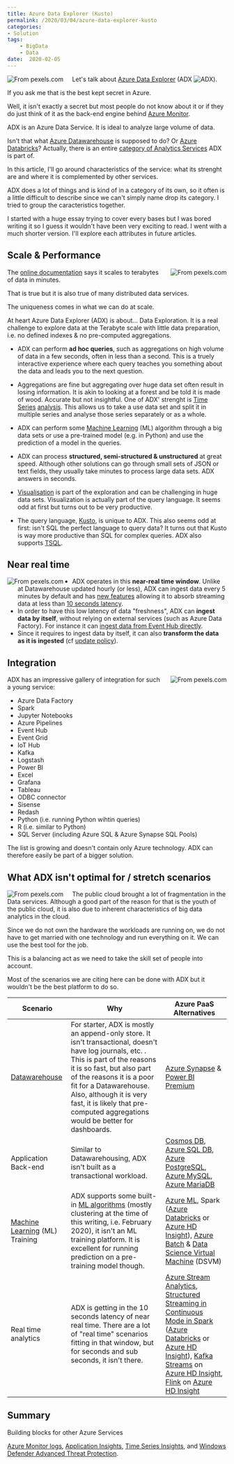 ```yaml
---
title: Azure Data Explorer (Kusto)
permalink: /2020/03/04/azure-data-explorer-kusto
categories:
- Solution
tags:
    - BigData
    - Data
date:  2020-02-05
---
```

<img style="float:left;padding-right:20px;" title="From pexels.com" src="/assets/posts/2020/1/azure-data-explorer-kusto/silhouette-of-person-holding-glass-mason-jar-1274260.jpg" />

Let's talk about [Azure Data Explorer](https://docs.microsoft.com/en-us/azure/data-explorer/data-explorer-overview) (ADX ![ADX](/assets/posts/2020/1/azure-data-explorer-kusto/logo-analytics-145-Azure-Data-Explorer-Clusters.svg)).

If you ask me that is the best kept secret in Azure.

Well, it isn't exactly a secret but most people do not know about it or if they do just think of it as the back-end engine behind [Azure Monitor](https://docs.microsoft.com/en-us/azure/azure-monitor/overview).

ADX is an Azure Data Service.  It is ideal to analyze large volume of data.

Isn't that what [Azure Datawarehouse](https://vincentlauzon.com/2016/07/31/how-does-azure-data-warehouse-scale/) is supposed to do?  Or [Azure Databricks](https://vincentlauzon.com/2017/12/18/azure-databricks-getting-started/)?  Actually, there is an entire [category of Analytics Services](https://azure.microsoft.com/en-us/services/#analytics) ADX is part of.

In this article, I'll go around characteristics of the service:  what its strenght are and where it is complemented by other services.

ADX does a lot of things and is kind of in a category of its own, so it often is a little difficult to describe since we can't simply name drop its category.  I tried to group the caracteristics together.

I started with a huge essay trying to cover every bases but I was bored writing it so I guess it wouldn't have been very exciting to read.  I went with a much shorter version. I'll explore each attributes in future articles.

## Scale & Performance

<img style="float:right;padding-left:20px;" title="From pexels.com" src="/assets/posts/2020/1/azure-data-explorer-kusto/photo-of-clay-jars-3692053.jpg" />

The [online documentation](https://docs.microsoft.com/en-us/azure/data-explorer/data-explorer-overview#what-makes-azure-data-explorer-unique) says it scales to terabytes of data in minutes.

That is true but it is also true of many distributed data services.

The uniqueness comes in what we can do at scale.

At heart Azure Data Explorer (ADX) is about...  Data Exploration.  It is a real challenge to explore data at the Terabyte scale with little data preparation, i.e. no defined indexes & no pre-computed aggregations.

* ADX can perform **ad hoc queries**, such as aggregations on high volume of data in a few seconds, often in less than a second.  This is a truely interactive experience where each query teaches you something about the data and leads you to the next question.

* Aggregations are fine but aggregating over huge data set often result in losing information.  It is akin to looking at a forest and be told it is made of wood.  Accurate but not insightful.  One of ADX' strenght is [Time Series](https://en.wikipedia.org/wiki/Time_series) [analysis](https://docs.microsoft.com/en-us/azure/data-explorer/time-series-analysis).  This allows us to take a use data set and split it in multiple series and analyse those series separately or as a whole.
* ADX can perform some [Machine Learning](https://docs.microsoft.com/en-us/azure/data-explorer/machine-learning-clustering) (ML) algorithm through a big data sets or use a pre-trained model (e.g. in Python) and use the prediction of a model in the queries.
* ADX can process **structured, semi-structured & unstructured** at great speed.  Although other solutions can go through small sets of JSON or text fields, they usually take minutes to process large data sets.  ADX answers in seconds.
* [Visualisation](https://docs.microsoft.com/en-us/azure/data-explorer/viz-overview) is part of the exploration and can be challenging in huge data sets.  Visualization is actually part of the query language.  It seems odd at first but turns out to be very productive.
* The query language, [Kusto](https://docs.microsoft.com/en-us/azure/data-explorer/write-queries), is unique to ADX.  This also seems odd at first:  isn't SQL the perfect language to query data?  It turns out that Kusto is way more productive than SQL for complex queries.  ADX also supports [TSQL](https://docs.microsoft.com/en-us/azure/kusto/api/tds/t-sql).

## Near real time

<img style="float:left;padding-right:20px;" title="From pexels.com" src="/assets/posts/2020/1/azure-data-explorer-kusto/adult-backpack-blur-business-298018.jpg" />

* ADX operates in this **near-real time window**.  Unlike at Datawarehouse updated hourly (or less), ADX can ingest data every 5 minutes by default and has [new features](https://docs.microsoft.com/en-us/azure/data-explorer/ingest-data-streaming) allowing it to absorb streaming data at less than [10 seconds latency](https://docs.microsoft.com/en-us/azure/data-explorer/ingest-data-streaming).
* In order to have this low latency of data "freshness", ADX can **ingest data by itself**, without relying on external services (such as Azure Data Factory).  For instance it can [ingest data from Event Hub directly](https://docs.microsoft.com/en-us/azure/data-explorer/data-connection-event-hub-python).
* Since it requires to ingest data by itself, it can also **transform the data as it is ingested** (cf [update policy](https://docs.microsoft.com/en-us/azure/kusto/management/update-policy)).

## Integration

<img style="float:right;padding-left:20px;" title="From pexels.com" src="/assets/posts/2020/1/azure-data-explorer-kusto/person-holding-white-wireless-electronic-device-3531849.jpg" />

ADX has an impressive gallery of integration for such a young service:

* Azure Data Factory
* Spark
* Jupyter Notebooks
* Azure Pipelines
* Event Hub
* Event Grid
* IoT Hub
* Kafka
* Logstash
* Power BI
* Excel
* Grafana
* Tableau
* ODBC connector
* Sisense
* Redash
* Python (i.e. running Python wihtin queries)
* R (i.e. similar to Python)
* SQL Server (including Azure SQL & Azure Synapse SQL Pools)

The list is growing and doesn't contain only Azure technology.  ADX can therefore easily be part of a bigger solution.

## What ADX isn't optimal for / stretch scenarios

<img style="float:left;padding-right:20px;" title="From pexels.com" src="/assets/posts/2020/1/azure-data-explorer-kusto/animal-animal-photography-big-big-cat-572861.jpg" />

The public cloud brought a lot of fragmentation in the Data services.  Although a good part of the reason for that is the youth of the public cloud, it is also due to inherent characteristics of big data analytics in the cloud.

Since we do not own the hardware the workloads are running on, we do not have to get married with one technology and run everything on it.  We can use the best tool for the job.

This is a balancing act as we need to take the skill set of people into account.

Most of the scenarios we are citing here can be done with ADX but it wouldn't be the best platform to do so.

Scenario|Why|Azure PaaS Alternatives
-|-|-
[Datawarehouse](https://en.wikipedia.org/wiki/Data_warehouse)|For starter, ADX is mostly an append-only store.  It isn't transactional, doesn't have log journals, etc.  .  This is part of the reasons it is so fast, but also part of the reasons it is a poor fit for a Datawarehouse.  Also, although it is very fast, it is likely that pre-computed aggregations would be better for dashboards.|[Azure Synapse](https://docs.microsoft.com/en-us/azure/sql-data-warehouse/sql-data-warehouse-overview-what-is) & [Power BI Premium](https://docs.microsoft.com/en-us/power-bi/service-premium-what-is)
Application Back-end|Similar to Datawarehousing, ADX isn't built as a transactional workload.|[Cosmos DB](https://docs.microsoft.com/en-us/azure/cosmos-db/introduction), [Azure SQL DB](https://docs.microsoft.com/en-us/azure/sql-database/sql-database-technical-overview), [Azure PostgreSQL](https://docs.microsoft.com/en-us/azure/postgresql/), [Azure MySQL](https://docs.microsoft.com/en-us/azure/mysql/overview), [Azure MariaDB](https://docs.microsoft.com/en-us/azure/mariadb/overview)
[Machine Learning](https://en.wikipedia.org/wiki/Machine_learning) (ML) Training|ADX supports some built-in [ML algorithms](https://docs.microsoft.com/en-us/azure/data-explorer/machine-learning-clustering) (mostly clustering at the time of this writing, i.e. February 2020), it isn't an ML training platform.  It is excellent for running prediction on a pre-training model though.|[Azure ML](https://docs.microsoft.com/en-us/azure/machine-learning/overview-what-is-azure-ml), Spark ([Azure Databricks](https://docs.microsoft.com/en-us/azure/databricks/getting-started/spark/machine-learning) or [Azure HD Insight](https://docs.microsoft.com/en-us/azure/hdinsight/hdinsight-overview)), [Azure Batch](https://docs.microsoft.com/en-us/azure/batch/batch-technical-overview) & [Data Science Virtual Machine](https://docs.microsoft.com/en-us/azure/machine-learning/data-science-virtual-machine/overview) (DSVM)
Real time analytics|ADX is getting in the 10 seconds latency of near real time.  There are a lot of "real time" scenarios fitting in that window, but for seconds and sub seconds, it isn't there.|[Azure Stream Analytics](https://docs.microsoft.com/en-us/azure/stream-analytics/stream-analytics-introduction), [Structured Streaming in Continuous Mode in Spark](https://docs.microsoft.com/en-us/azure/hdinsight/hdinsight-overview) ([Azure Databricks](https://docs.microsoft.com/en-us/azure/databricks/getting-started/spark/streaming) or [Azure HD Insight](https://docs.microsoft.com/en-us/azure/hdinsight/hdinsight-overview)), [Kafka Streams](https://kafka.apache.org/documentation/streams/) on [Azure HD Insight](https://docs.microsoft.com/en-us/azure/hdinsight/hdinsight-overview), [Flink](https://flink.apache.org/) on [Azure HD Insight](https://docs.microsoft.com/en-us/azure/hdinsight/hdinsight-overview)

## Summary

Building blocks for other Azure Services

[Azure Monitor logs](https://docs.microsoft.com/en-us/azure/azure-monitor/overview), [Application Insights](https://docs.microsoft.com/en-us/azure/azure-monitor/app/app-insights-overview), [Time Series Insights](https://docs.microsoft.com/en-us/azure/time-series-insights/time-series-insights-update-overview), and [Windows Defender Advanced Threat Protection](https://docs.microsoft.com/en-us/windows/security/threat-protection/microsoft-defender-atp/microsoft-defender-advanced-threat-protection).
